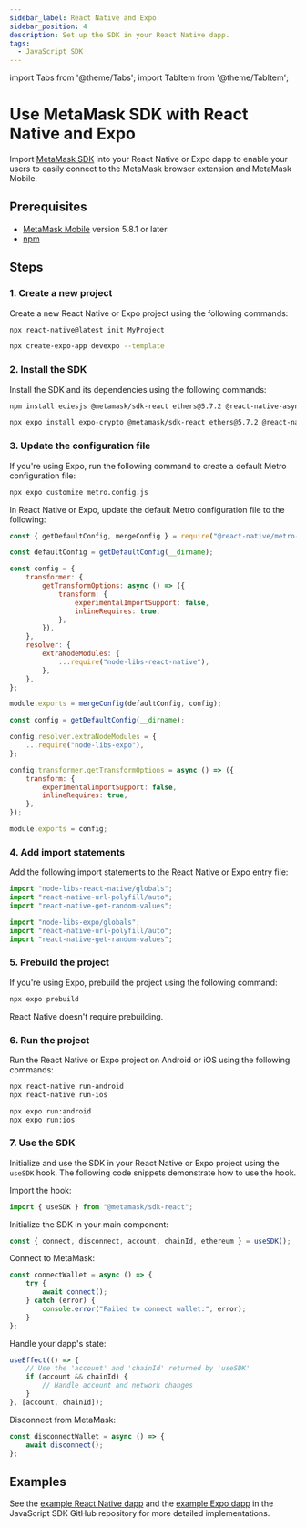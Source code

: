 ```yaml
---
sidebar_label: React Native and Expo
sidebar_position: 4
description: Set up the SDK in your React Native dapp.
tags:
  - JavaScript SDK
---
```


import Tabs from '@theme/Tabs';
import TabItem from '@theme/TabItem';

# Use MetaMask SDK with React Native and Expo

Import [MetaMask SDK](../../../concepts/sdk/index.md) into your React Native or Expo dapp to
enable your users to easily connect to the MetaMask browser extension and MetaMask Mobile.

## Prerequisites

- [MetaMask Mobile](https://github.com/MetaMask/metamask-mobile) version 5.8.1 or later
- [npm](https://docs.npmjs.com/downloading-and-installing-node-js-and-npm)

## Steps

### 1. Create a new project

Create a new React Native or Expo project using the following commands:

<Tabs>
  <TabItem value="React Native">

  ```bash
  npx react-native@latest init MyProject
  ```

  </TabItem>
  <TabItem value="Expo">

  ```bash
  npx create-expo-app devexpo --template
  ```

  </TabItem>
</Tabs>

### 2. Install the SDK

Install the SDK and its dependencies using the following commands:

<Tabs>
  <TabItem value="React Native">

  ```bash
  npm install eciesjs @metamask/sdk-react ethers@5.7.2 @react-native-async-storage/async-storage node-libs-react-native react-native-background-timer react-native-randombytes react-native-url-polyfill react-native-get-random-values
  ```

  </TabItem>
  <TabItem value="Expo">

  ```bash
  npx expo install expo-crypto @metamask/sdk-react ethers@5.7.2 @react-native-async-storage/async-storage node-libs-expo react-native-background-timer react-native-randombytes react-native-url-polyfill react-native-get-random-values@1.8.0
  ```

  </TabItem>
</Tabs>

### 3. Update the configuration file

If you're using Expo, run the following command to create a default Metro configuration file:

```bash
npx expo customize metro.config.js
```

In React Native or Expo, update the default Metro configuration file to the following:

<Tabs>
  <TabItem value="React Native">

  ```javascript title="metro.config.js"
  const { getDefaultConfig, mergeConfig } = require("@react-native/metro-config");

  const defaultConfig = getDefaultConfig(__dirname);

  const config = {
      transformer: {
          getTransformOptions: async () => ({
              transform: {
                  experimentalImportSupport: false,
                  inlineRequires: true,
              },
          }),
      },
      resolver: {
          extraNodeModules: {
              ...require("node-libs-react-native"),
          },
      },
  };

  module.exports = mergeConfig(defaultConfig, config);
  ```

  </TabItem>
  <TabItem value="Expo">

  ```javascript title="metro.config.js"
  const config = getDefaultConfig(__dirname);

  config.resolver.extraNodeModules = {
      ...require("node-libs-expo"),
  };

  config.transformer.getTransformOptions = async () => ({
      transform: {
          experimentalImportSupport: false,
          inlineRequires: true,
      },
  });

  module.exports = config;
  ```

  </TabItem>
</Tabs>

### 4. Add import statements

Add the following import statements to the React Native or Expo entry file:

<Tabs>
  <TabItem value="React Native">

  ```javascript title="index.js or App.tsx"
  import "node-libs-react-native/globals";
  import "react-native-url-polyfill/auto";
  import "react-native-get-random-values";
  ```

  </TabItem>
  <TabItem value="Expo">

  ```javascript title="App.tsx"
  import "node-libs-expo/globals";
  import "react-native-url-polyfill/auto";
  import "react-native-get-random-values";
  ```

  </TabItem>
</Tabs>

### 5. Prebuild the project

If you're using Expo, prebuild the project using the following command:

```bash
npx expo prebuild
```

React Native doesn't require prebuilding.

### 6. Run the project

Run the React Native or Expo project on Android or iOS using the following commands:

<Tabs>
  <TabItem value="React Native">

  ```bash
  npx react-native run-android
  npx react-native run-ios
  ```

  </TabItem>
  <TabItem value="Expo">

  ```bash
  npx expo run:android
  npx expo run:ios
  ```

  </TabItem>
</Tabs>

### 7. Use the SDK

Initialize and use the SDK in your React Native or Expo project using the `useSDK` hook.
The following code snippets demonstrate how to use the hook.

Import the hook:

```javascript
import { useSDK } from "@metamask/sdk-react";
```

Initialize the SDK in your main component:

```javascript
const { connect, disconnect, account, chainId, ethereum } = useSDK();
```

Connect to MetaMask:

```javascript
const connectWallet = async () => {
    try {
        await connect();
    } catch (error) {
        console.error("Failed to connect wallet:", error);
    }
};
```

Handle your dapp's state:

```javascript
useEffect(() => {
    // Use the 'account' and 'chainId' returned by 'useSDK'
    if (account && chainId) {
        // Handle account and network changes
    }
}, [account, chainId]);
```

Disconnect from MetaMask:

```javascript
const disconnectWallet = async () => {
    await disconnect();
};
```

## Examples

See the [example React Native dapp](https://github.com/MetaMask/metamask-sdk/tree/main/packages/examples/reactNativeDemo)
and the [example Expo dapp](https://github.com/MetaMask/metamask-sdk/tree/main/packages/examples/expo-demo)
in the JavaScript SDK GitHub repository for more detailed implementations.
